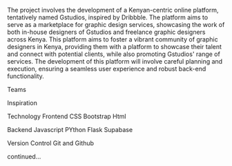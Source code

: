 The project involves the development of a Kenyan-centric online platform, tentatively named Gstudios, inspired by Dribbble.
 The platform aims to serve as a marketplace for graphic design services, showcasing the work of both in-house designers of Gstudios and freelance graphic designers across Kenya.
 This platform aims to foster a vibrant community of graphic designers in Kenya, providing them with a platform to showcase their talent and connect with potential clients, while also promoting Gstudios' range of services. The development of this platform will involve careful planning and execution, ensuring a seamless user experience and robust back-end functionality.

 Teams

 Inspiration

 Technology 
 Frontend
 CSS
 Bootstrap
 Html

 Backend
 Javascript
 PYthon
 Flask
 Supabase

 Version Control
 Git and Github



continued...